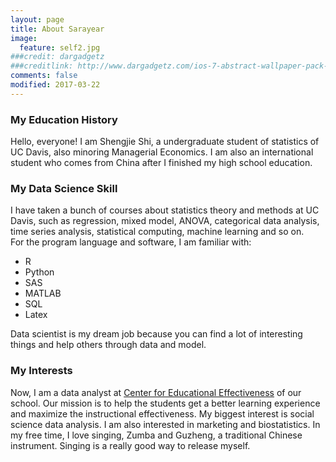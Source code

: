 ```yaml
---
layout: page
title: About Sarayear
image:
  feature: self2.jpg
###credit: dargadgetz
###creditlink: http://www.dargadgetz.com/ios-7-abstract-wallpaper-pack-for-iphone-5-and-ipod-touch-retina/
comments: false
modified: 2017-03-22
---
```


### My Education History

Hello, everyone! I am Shengjie Shi, a undergraduate student of statistics of UC Davis, also minoring Managerial Economics. I am also an international student who comes from China after I finished my high school education.

### My Data Science Skill

I have taken a bunch of courses about statistics theory and methods at UC Davis, such as regression,
mixed model, ANOVA, categorical data analysis, time series analysis,
statistical computing, machine learning and so on.  
For the program language and software, I am familiar with:

- R
- Python
- SAS
- MATLAB
- SQL
- Latex

Data scientist is my dream job because you can find a lot of interesting things
and help others through data and model.

### My Interests
Now, I am a data analyst at [Center for Educational Effectiveness](http://cee.ucdavis.edu/) of our school.
Our mission is to help the students get a better learning experience and maximize the
instructional effectiveness. My biggest interest is social science data analysis.
I am also interested in marketing and biostatistics.
In my free time, I love singing, Zumba and Guzheng, a traditional Chinese instrument.
Singing is a really good way to release myself.
